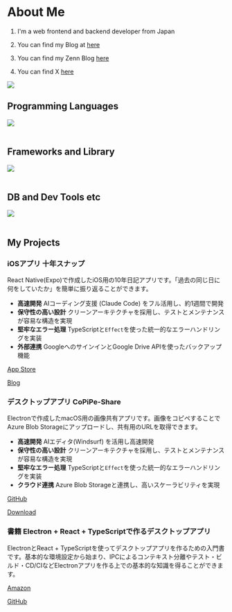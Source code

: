 # About Me

1. I'm a web frontend and backend developer from Japan

2. You can find my Blog at [here](https://torikasyu.com/)

3. You can find my Zenn Blog [here](https://zenn.dev/torikasyu)

4. You can find X [here](https://x.com/torikasyu)

![](https://github-readme-stats.vercel.app/api/top-langs?username=torikasyu&show_icons=true&locale=en&layout=compact)

## Programming Languages

<img src="https://skillicons.dev/icons?i=html,css,js,typescript,cs,sql" /> <br /><br />

## Frameworks and Library

<img src="https://skillicons.dev/icons?i=react,vue,nodejs,express,unity" /> <br /><br />

## DB and Dev Tools etc

<img src="https://skillicons.dev/icons?i=electron,git,github,vscode,linux,azure" /> <br /><br />

## My Projects

### **iOSアプリ** 十年スナップ

React Native(Expo)で作成したiOS用の10年日記アプリです。「過去の同じ日に何をしていたか」を簡単に振り返ることができます。

- **高速開発** AIコーディング支援 (Claude Code) をフル活用し、約1週間で開発
- **保守性の高い設計** クリーンアーキテクチャを採用し、テストとメンテナンスが容易な構造を実現
- **堅牢なエラー処理** TypeScriptと`Effect`を使った統一的なエラーハンドリングを実装
- **外部連携** GoogleへのサインインとGoogle Drive APIを使ったバックアップ機能

[App Store](https://apps.apple.com/jp/app/%E5%8D%81%E5%B9%B4%E3%82%B9%E3%83%8A%E3%83%83%E3%83%97/id6748048230)

[Blog](https://torikasyu.com/?p=2215)

### **デスクトップアプリ** CoPiPe-Share

Electronで作成したmacOS用の画像共有アプリです。画像をコピペすることでAzure Blob Storageにアップロードし、共有用のURLを取得できます。

- **高速開発** AIエディタ(Windsurf) を活用し高速開発
- **保守性の高い設計** クリーンアーキテクチャを採用し、テストとメンテナンスが容易な構造を実現
- **堅牢なエラー処理** TypeScriptと`Effect`を使った統一的なエラーハンドリングを実装
- **クラウド連携** Azure Blob Storageと連携し、高いスケーラビリティを実現

[GitHub](https://github.com/torikasyu/CoPiPe-Share)

[Download](https://github.com/torikasyu/CoPiPe-Share/releases)

### **書籍** Electron + React + TypeScriptで作るデスクトップアプリ

ElectronとReact + TypeScriptを使ってデスクトップアプリを作るための入門書です。基本的な環境設定から始まり、IPCによるコンテキスト分離やテスト・ビルド・CD/CIなどElectronアプリを作る上での基本的な知識を得ることができます。

[Amazon](https://www.amazon.co.jp/dp/B0FBK1NZP4/)

[GitHub](https://github.com/torikasyu/electron-book-samples)